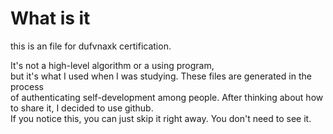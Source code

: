 # What is it
this is an file for dufvnaxk certification.  
  
It's not a high-level algorithm or a using program,  
but it's what I used when I was studying. These files are generated in the process  
of authenticating self-development among people. After thinking about how to share it, I decided to use github.  
If you notice this, you can just skip it right away. You don't need to see it.
